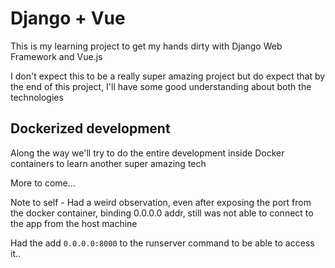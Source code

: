 # Django + Vue

This is my learning project to get my hands dirty with Django Web Framework and Vue.js

I don't expect this to be a really super amazing project but do expect that by the end of this project,
I'll have some good understanding about both the technologies

## Dockerized development

Along the way we'll try to do the entire development inside Docker containers to learn another super amazing tech

More to come...

Note to self - Had a weird observation, even after exposing the port from the docker container, binding 0.0.0.0 addr, still was not able to connect to the app from the host machine

Had the add `0.0.0.0:8000` to the runserver command to be able to access it..
